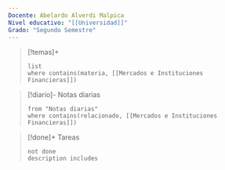 ```yaml
---
Docente: Abelardo Alverdi Malpica
Nivel educativo: "[[Universidad]]"
Grado: "Segundo Semestre"
---
```




>[!temas]+ 
>```dataview
>list 
>where contains(materia, [[Mercados e Instituciones Financieras]])
>```

>[!diario]- Notas diarias
>```list
>from "Notas diarias"
>where contains(relacionado, [[Mercados e Instituciones Financieras]])
>```

>[!done]+ Tareas
>```tasks
>not done 
>description includes 
>```